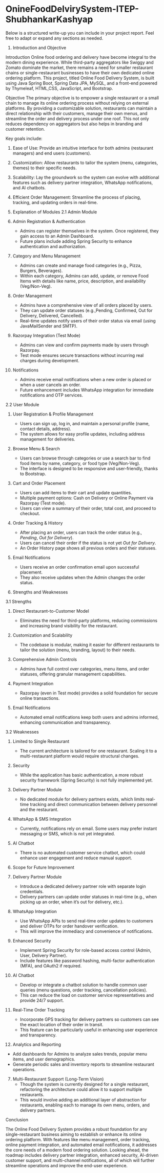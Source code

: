 # OnineFoodDelvirySystem-ITEP-ShubhankarKashyap
Below is a structured write-up you can include in your project report. Feel free to adapt or expand any sections as needed.

1. Introduction and Objective

Introduction
Online food ordering and delivery have become integral to the modern dining experience. While third-party aggregators like Swiggy and Zomato dominate the market, there remains a need for smaller restaurant chains or single-restaurant businesses to have their own dedicated online ordering platform. This project, titled Online Food Delivery System, is built using Java Spring Boot, Spring Data JPA, MySQL, and a front-end powered by Thymeleaf, HTML,CSS, JavaScript, and Bootstrap.

Objective
The primary objective is to empower a single restaurant or a small chain to manage its online ordering process without relying on external platforms. By providing a customizable solution, restaurants can maintain a direct relationship with their customers, manage their own menus, and streamline the order and delivery process under one roof. This not only reduces dependency on aggregators but also helps in branding and customer retention.

Key goals include:  
1. Ease of Use: Provide an intuitive interface for both admins (restaurant managers) and end users (customers).  
2. Customization: Allow restaurants to tailor the system (menu, categories, themes) to their specific needs.  
3. Scalability: Lay the groundwork so the system can evolve with additional features such as delivery partner integration, WhatsApp notifications, and AI chatbots.  
4. Efficient Order Management: Streamline the process of placing, tracking, and updating orders in real-time.  

2. Explanation of Modules
2.1 Admin Module

1. Admin Registration & Authentication  
   - Admins can register themselves in the system. Once registered, they gain access to an Admin Dashboard.  
   - Future plans include adding Spring Security to enhance authentication and authorization.

2. Category and Menu Management  
   - Admins can create and manage food categories (e.g., Pizza, Burgers, Beverages).  
   - Within each category, Admins can add, update, or remove Food Items with details like name, price, description, and availability (Veg/Non-Veg).

3. Order Management 
   - Admins have a comprehensive view of all orders placed by users.  
   - They can update order statuses (e.g.,Pending, Confirmed, Out for Delivery, Delivered, Cancelled).  
   - Real-time updates notify users of their order status via email (using JavaMailSender and SMTP).

4. Razorpay Integration (Test Mode)
   - Admins can view and confirm payments made by users through Razorpay.  
   - Test mode ensures secure transactions without incurring real charges during development.

5. Notifications  
   - Admins receive email notifications when a new order is placed or when a user cancels an order.  
   - Future enhancement includes WhatsApp integration for immediate notifications and OTP services.

2.2 User Module

1. User Registration & Profile Management
   - Users can sign up, log in, and maintain a personal profile (name, contact details, address).  
   - The system allows for easy profile updates, including address management for deliveries.

2. Browse Menu & Search
   - Users can browse through categories or use a search bar to find food items by name, category, or food type (Veg/Non-Veg).  
   - The interface is designed to be responsive and user-friendly, thanks to Bootstrap.

3. Cart and Order Placement
   - Users can add items to their cart and update quantities.  
   - Multiple payment options: Cash on Delivery or Online Payment via Razorpay (Test mode).  
   - Users can view a summary of their order, total cost, and proceed to checkout.

4. Order Tracking & History  
   - After placing an order, users can track the order status (e.g., *Pending*, *Out for Delivery*).  
   - Users can cancel their order if the status is not yet *Out for Delivery*.  
   - An Order History page shows all previous orders and their statuses.

5. Email Notifications 
   - Users receive an order confirmation email upon successful placement.  
   - They also receive updates when the Admin changes the order status.

3. Strengths and Weaknesses

3.1 Strengths

1. Direct Restaurant-to-Customer Model  
   - Eliminates the need for third-party platforms, reducing commissions and increasing brand visibility for the restaurant.

2. Customization and Scalability 
   - The codebase is modular, making it easier for different restaurants to tailor the solution (menu, branding, layout) to their needs.

3. Comprehensive Admin Controls 
   - Admins have full control over categories, menu items, and order statuses, offering granular management capabilities.

4. Payment Integration  
   - Razorpay (even in Test mode) provides a solid foundation for secure online transactions.

5. Email Notifications
   - Automated email notifications keep both users and admins informed, enhancing communication and transparency.

3.2 Weaknesses

1. Limited to Single Restaurant
   - The current architecture is tailored for one restaurant. Scaling it to a multi-restaurant platform would require structural changes.

2. Security
   - While the application has basic authentication, a more robust security framework (Spring Security) is not fully implemented yet.

3. Delivery Partner Module  
   - No dedicated module for delivery partners exists, which limits real-time tracking and direct communication between delivery personnel and the restaurant.

4. WhatsApp & SMS Integration
   - Currently, notifications rely on email. Some users may prefer instant messaging or SMS, which is not yet integrated.

5. AI Chatbot 
   - There is no automated customer service chatbot, which could enhance user engagement and reduce manual support.


4. Scope for Future Improvement

1. Delivery Partner Module 
   - Introduce a dedicated delivery partner role with separate login credentials.  
   - Delivery partners can update order statuses in real-time (e.g., when picking up an order, when it’s out for delivery, etc.).

2. WhatsApp Integration  
   - Use WhatsApp APIs to send real-time order updates to customers and deliver OTPs for order handover verification.  
   - This will improve the immediacy and convenience of notifications.

3. Enhanced Security  
   - Implement Spring Security for role-based access control (Admin, User, Delivery Partner).  
   - Include features like password hashing, multi-factor authentication (MFA), and OAuth2 if required.

4. AI Chatbot
   - Develop or integrate a chatbot solution to handle common user queries (menu questions, order tracking, cancellation policies).  
   - This can reduce the load on customer service representatives and provide 24/7 support.

5. Real-Time Order Tracking  
   - Incorporate GPS tracking for delivery partners so customers can see the exact location of their order in transit.  
   - This feature can be particularly useful in enhancing user experience and transparency.

6.  Analytics and Reporting  
   - Add dashboards for Admins to analyze sales trends, popular menu items, and user demographics.  
   - Generate periodic sales and inventory reports to streamline restaurant operations.

7. Multi-Restaurant Support (Long-Term Vision)  
   - Though the system is currently designed for a single restaurant, refactoring the architecture could allow it to support multiple restaurants.  
   - This would involve adding an additional layer of abstraction for restaurants, enabling each to manage its own menu, orders, and delivery partners.

 Conclusion

The Online Food Delivery System provides a robust foundation for any single-restaurant business aiming to establish or enhance its online ordering platform. With features like menu management, order tracking, online payment integration, and automated email notifications, it addresses the core needs of a modern food ordering solution. Looking ahead, the roadmap includes delivery partner integration, enhanced security, AI-driven customer support, and multi-channel notifications, all of which will further streamline operations and improve the end-user experience.
